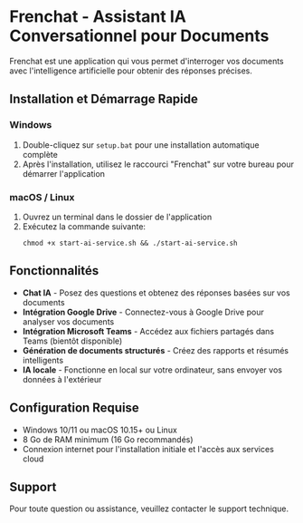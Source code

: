 
# Frenchat - Assistant IA Conversationnel pour Documents

Frenchat est une application qui vous permet d'interroger vos documents avec l'intelligence artificielle pour obtenir des réponses précises.

## Installation et Démarrage Rapide

### Windows
1. Double-cliquez sur `setup.bat` pour une installation automatique complète
2. Après l'installation, utilisez le raccourci "Frenchat" sur votre bureau pour démarrer l'application

### macOS / Linux
1. Ouvrez un terminal dans le dossier de l'application
2. Exécutez la commande suivante:
   ```
   chmod +x start-ai-service.sh && ./start-ai-service.sh
   ```

## Fonctionnalités

- **Chat IA** - Posez des questions et obtenez des réponses basées sur vos documents
- **Intégration Google Drive** - Connectez-vous à Google Drive pour analyser vos documents
- **Intégration Microsoft Teams** - Accédez aux fichiers partagés dans Teams (bientôt disponible)
- **Génération de documents structurés** - Créez des rapports et résumés intelligents
- **IA locale** - Fonctionne en local sur votre ordinateur, sans envoyer vos données à l'extérieur

## Configuration Requise

- Windows 10/11 ou macOS 10.15+ ou Linux
- 8 Go de RAM minimum (16 Go recommandés)
- Connexion internet pour l'installation initiale et l'accès aux services cloud

## Support

Pour toute question ou assistance, veuillez contacter le support technique.
